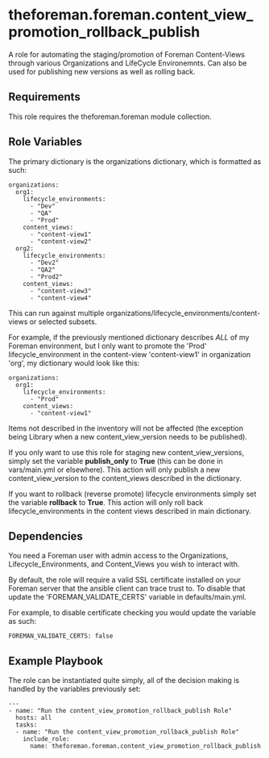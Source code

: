 theforeman.foreman.content_view_promotion_rollback_publish
=========

A role for automating the staging/promotion of Foreman Content-Views through various Organizations and LifeCycle Environemnts.  Can also be used for publishing new versions as well as rolling back.

Requirements
------------

This role requires the theforeman.foreman module collection.

Role Variables
--------------

The primary dictionary is the organizations dictionary, which is formatted as such:
```
organizations:
  org1:
    lifecycle_environments:
      - "Dev"
      - "QA"
      - "Prod"
    content_views:
      - "content-view1"
      - "content-view2"
  org2:
    lifecycle_environments:
      - "Dev2"
      - "QA2"
      - "Prod2"
    content_views:
      - "content-view3"
      - "content-view4"
```

This can run against multiple organizations/lifecycle_environments/content-views or selected subsets.

For example, if the previously mentioned dictionary describes *ALL* of my Foreman environment, but I only want to promote the 'Prod' lifecycle_environment in the content-view 'content-view1' in organization 'org', my dictionary would look like this:
```
organizations:
  org1:
    lifecycle_environments:
      - "Prod"
    content_views:
      - "content-view1"
```
Items not described in the inventory will not be affected (the exception being Library when a new content_view_version needs to be published).

If you only want to use this role for staging new content_view_versions, simply set the variable **publish_only** to **True** (this can be done in vars/main.yml or elsewhere).  This action will only publish a new content_view_version to the content_views described in the dictionary.

If you want to rollback (reverse promote) lifecycle environments simply set the variable **rollback** to **True**.  This action will only roll back lifecycle_environments in the content views described in main dictionary.

Dependencies
------------

You need a Foreman user with admin access to the Organizations, Lifecycle_Environments, and Content_Views you wish to interact with.

By default, the role will require a valid SSL certificate installed on your Foreman server that the ansible client can trace trust to.  To disable that update the 'FOREMAN_VALIDATE_CERTS' variable in defaults/main.yml.

For example, to disable certificate checking you would update the variable as such:
```
FOREMAN_VALIDATE_CERTS: false
```

Example Playbook
----------------

The role can be instantiated quite simply, all of the decision making is handled by the variables previously set:

```
---
- name: "Run the content_view_promotion_rollback_publish Role"
  hosts: all
  tasks:
  - name: "Run the content_view_promotion_rollback_publish Role"
    include_role: 
      name: theforeman.foreman.content_view_promotion_rollback_publish 
```
